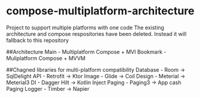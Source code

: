 # compose-multiplatform-architecture
Project to support multiple platforms with one code
The existing architecture and compose respositories have been deleted. 
Instead it will fallback to this repository

##Architecture
Main - Multiplatform Compose + MVI
Bookmark - Muliplatform Compose + MVVM

##Chagned libraries for multi-platform compatibility
Database - Room -> SqlDelight
API - Retrofit -> Ktor
Image - Glide -> Coil
Design - Meterial -> Meterial3
DI - Dagger Hilt -> Kotlin Inject
Paging - Paging3 -> App cash Paging
Logger - Timber -> Napier
